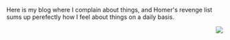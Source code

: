 

Here is my blog where I complain about things, and Homer's revenge list sums up perefectly how I feel about things on a daily basis.
<p></p>
<img align="right"  src="https://lbr474.github.io/blog/images/homer-revenge.png">


